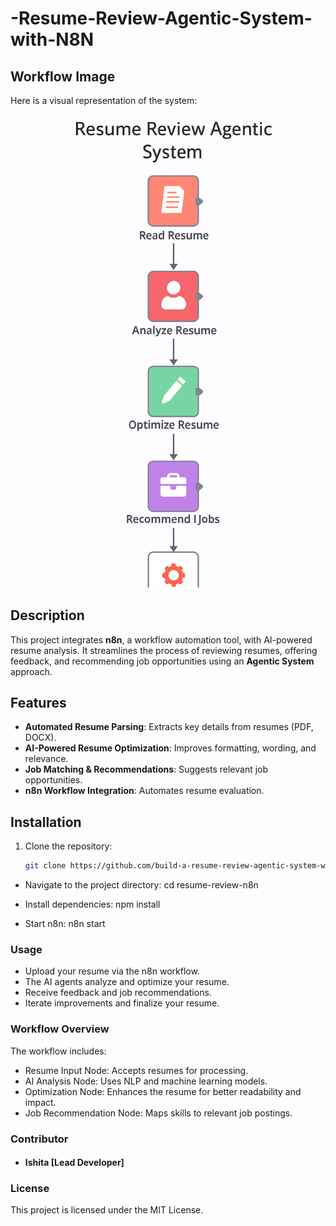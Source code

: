 # -Resume-Review-Agentic-System-with-N8N

## Workflow Image
Here is a visual representation of the system:

![Workflow Overview](https://github.com/Ishita95-harvad/build-a-resume-review-agentic-system-with-N8N/blob/main/Create%20a%20workflow%20im.png)


## Description
This project integrates **n8n**, a workflow automation tool, with AI-powered resume analysis. It streamlines the process of reviewing resumes, offering feedback, and recommending job opportunities using an **Agentic System** approach.



## Features
- **Automated Resume Parsing**: Extracts key details from resumes (PDF, DOCX).
- **AI-Powered Resume Optimization**: Improves formatting, wording, and relevance.
- **Job Matching & Recommendations**: Suggests relevant job opportunities.
- **n8n Workflow Integration**: Automates resume evaluation.

## Installation
1. Clone the repository:
   ```bash
   git clone https://github.com/build-a-resume-review-agentic-system-with-N8N/resume-review-n8n.git

- Navigate to the project directory:
cd resume-review-n8n
- Install dependencies:
npm install


- Start n8n:
n8n start


### Usage
- Upload your resume via the n8n workflow.
- The AI agents analyze and optimize your resume.
- Receive feedback and job recommendations.
- Iterate improvements and finalize your resume.
### Workflow Overview
The workflow includes:
- Resume Input Node: Accepts resumes for processing.
- AI Analysis Node: Uses NLP and machine learning models.
- Optimization Node: Enhances the resume for better readability and impact.
- Job Recommendation Node: Maps skills to relevant job postings.
### Contributor
- #### Ishita [Lead Developer]

### License
This project is licensed under the MIT License.
